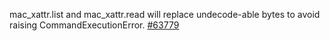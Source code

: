 mac_xattr.list and mac_xattr.read will replace undecode-able bytes to avoid raising CommandExecutionError. [#63779](https://github.com/saltstack/salt/issues/63779)